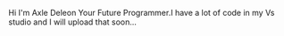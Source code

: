 Hi I'm Axle Deleon Your Future Programmer.I have a lot of code in my Vs studio and I will upload that soon...
